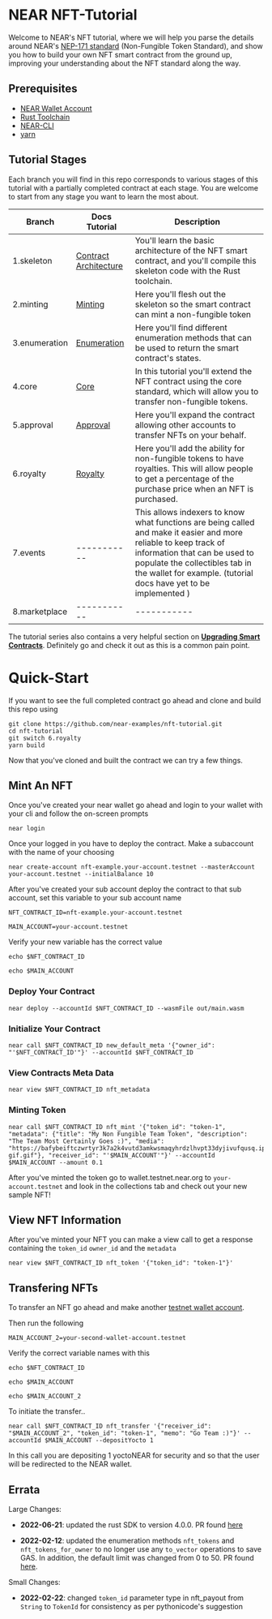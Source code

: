# NEAR NFT-Tutorial

Welcome to NEAR's NFT tutorial, where we will help you parse the details around NEAR's [NEP-171 standard](https://nomicon.io/Standards/NonFungibleToken/Core.html) (Non-Fungible Token Standard), and show you how to build your own NFT smart contract from the ground up, improving your understanding about the NFT standard along the way. 

## Prerequisites

* [NEAR Wallet Account](wallet.testnet.near.org)
* [Rust Toolchain](https://docs.near.org/docs/develop/contracts/rust/intro#installing-the-rust-toolchain)
* [NEAR-CLI](https://docs.near.org/docs/tools/near-cli#setup)
* [yarn](https://classic.yarnpkg.com/en/docs/install#mac-stable)

## Tutorial Stages 

Each branch you will find in this repo corresponds to various stages of this tutorial with a partially completed contract at each stage. You are welcome to start from any stage you want to learn the most about. 



| Branch        | Docs Tutorial                                                                                    | Description |
| ------------- | ------------------------------------------------------------------------------------------------ | ----------- |
| 1.skeleton    | [Contract Architecture](https://docs.near.org/docs/tutorials/contracts/nfts/skeleton) | You'll learn the basic architecture of the NFT smart contract, and you'll compile this skeleton code with the Rust toolchain.            |
| 2.minting     | [Minting](https://docs.near.org/docs/tutorials/contracts/nfts/minting)                |Here you'll flesh out the skeleton so the smart contract can mint a non-fungible token             |
| 3.enumeration | [Enumeration](https://docs.near.org/docs/tutorials/contracts/nfts/enumeration)        |    Here you'll find different enumeration methods that can be used to return the smart contract's states.          |
| 4.core        | [Core](https://docs.near.org/docs/tutorials/contracts/nfts/core)                      | In this tutorial you'll extend the NFT contract using the core standard, which will allow you to transfer non-fungible tokens.             |
| 5.approval    | [Approval](https://docs.near.org/docs/tutorials/contracts/nfts/approvals)             | Here you'll expand the contract allowing other accounts to transfer NFTs on your behalf.            |
| 6.royalty     | [Royalty](https://docs.near.org/docs/tutorials/contracts/nfts/royalty)                                                                                        |Here you'll add the ability for non-fungible tokens to have royalties. This will allow people to get a percentage of the purchase price when an NFT is purchased.             |
| 7.events      | -----------                                                                                        |   This allows indexers to know what functions are being called and make it easier and more reliable to keep track of information that can be used to populate the collectibles tab in the wallet for example. (tutorial docs have yet to be implemented )          |
| 8.marketplace | -----------                                                                                      | -----------             |


The tutorial series also contains a very helpful section on [**Upgrading Smart Contracts**](https://docs.near.org/docs/tutorials/contracts/nfts/upgrade-contract). Definitely go and check it out as this is a common pain point.

# Quick-Start 

If you want to see the full completed contract go ahead and clone and build this repo using 

```=bash
git clone https://github.com/near-examples/nft-tutorial.git 
cd nft-tutorial
git switch 6.royalty
yarn build
```

Now that you've cloned and built the contract we can try a few things. 

## Mint An NFT

Once you've created your near wallet go ahead and login to your wallet with your cli and follow the on-screen prompts

```=bash
near login
```

Once your logged in you have to deploy the contract. Make a subaccount with the name of your choosing 

```=bash 
near create-account nft-example.your-account.testnet --masterAccount your-account.testnet --initialBalance 10
```

After you've created your sub account deploy the contract to that sub account, set this variable to your sub account name

```=bash
NFT_CONTRACT_ID=nft-example.your-account.testnet

MAIN_ACCOUNT=your-account.testnet
```

Verify your new variable has the correct value
```=bash
echo $NFT_CONTRACT_ID

echo $MAIN_ACCOUNT
```


### Deploy Your Contract
```=bash
near deploy --accountId $NFT_CONTRACT_ID --wasmFile out/main.wasm
```

### Initialize Your Contract 

```=bash
near call $NFT_CONTRACT_ID new_default_meta '{"owner_id": "'$NFT_CONTRACT_ID'"}' --accountId $NFT_CONTRACT_ID
```

### View Contracts Meta Data

```=bash
near view $NFT_CONTRACT_ID nft_metadata
```
### Minting Token

```bash=
near call $NFT_CONTRACT_ID nft_mint '{"token_id": "token-1", "metadata": {"title": "My Non Fungible Team Token", "description": "The Team Most Certainly Goes :)", "media": "https://bafybeiftczwrtyr3k7a2k4vutd3amkwsmaqyhrdzlhvpt33dyjivufqusq.ipfs.dweb.link/goteam-gif.gif"}, "receiver_id": "'$MAIN_ACCOUNT'"}' --accountId $MAIN_ACCOUNT --amount 0.1
```

After you've minted the token go to wallet.testnet.near.org to `your-account.testnet` and look in the collections tab and check out your new sample NFT! 



## View NFT Information

After you've minted your NFT you can make a view call to get a response containing the `token_id` `owner_id` and the `metadata`

```bash=
near view $NFT_CONTRACT_ID nft_token '{"token_id": "token-1"}'
```

## Transfering NFTs

To transfer an NFT go ahead and make another [testnet wallet account](https://wallet.testnet.near.org).

Then run the following
```bash=
MAIN_ACCOUNT_2=your-second-wallet-account.testnet
```

Verify the correct variable names with this

```=bash
echo $NFT_CONTRACT_ID

echo $MAIN_ACCOUNT

echo $MAIN_ACCOUNT_2
```

To initiate the transfer..

```bash=
near call $NFT_CONTRACT_ID nft_transfer '{"receiver_id": "$MAIN_ACCOUNT_2", "token_id": "token-1", "memo": "Go Team :)"}' --accountId $MAIN_ACCOUNT --depositYocto 1
```

In this call you are depositing 1 yoctoNEAR for security and so that the user will be redirected to the NEAR wallet.

## Errata

Large Changes:
* **2022-06-21**: updated the rust SDK to version 4.0.0. PR found [here](https://github.com/near-examples/nft-tutorial/pull/32)

* **2022-02-12**: updated the enumeration methods `nft_tokens` and `nft_tokens_for_owner` to no longer use any `to_vector` operations to save GAS. In addition, the default limit was changed from 0 to 50. PR found [here](https://github.com/near-examples/nft-tutorial/pull/17). 

Small Changes:
* **2022-02-22**: changed `token_id` parameter type in nft_payout from `String` to `TokenId` for consistency as per pythonicode's suggestion
